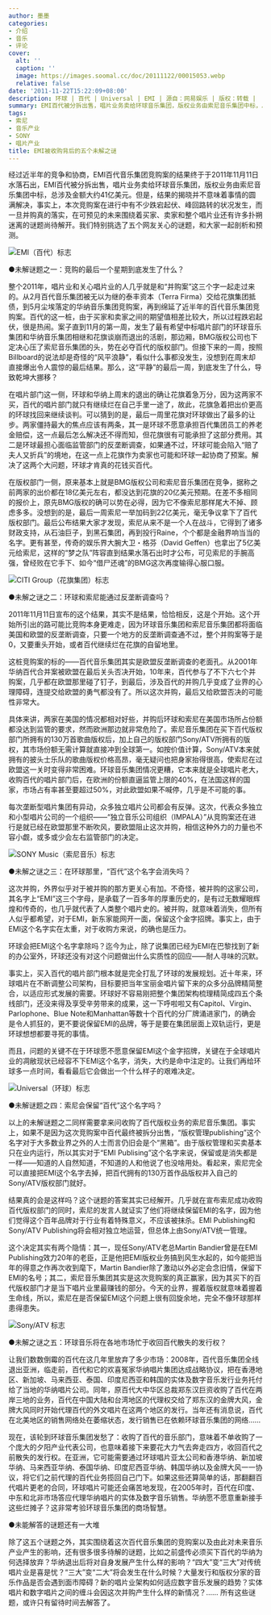 ```yaml
---
author: 墨墨
categories:
- 介绍
- 音乐
- 评论
cover:
  alt: ''
  caption: ''
  image: https://images.soomal.cc/doc/20111122/00015053.webp
  relative: false
date: '2011-11-22T15:22:09+08:00'
description: 环球 | 百代 | Universal | EMI | 源自：网易娱乐 | 版权：转载 |  平均/总评分：09.00/45
summary: EMI百代被分拆出售，唱片业务卖给环球音乐集团，版权业务由索尼音乐集团中标，总涉及金额大约41亿美元。但是，结果的揭晓并不意味着事情的圆满解决，事实上，本次竞购案在进行中有不少跌宕起伏、峰回路转的状况发生，而一旦并购真的落实，在可预见的未来围绕着买家、卖家和整个唱片业还有许多扑朔迷离的谜题尚待解开……
tags:
- 索尼
- 音乐产业
- SONY
- 唱片产业
title: EMI被收购背后的五个未解之谜
---
```


经过近半年的竞争和协商，EMI百代音乐集团竞购案的结果终于于2011年11月11日水落石出，EMI百代被分拆出售，唱片业务卖给环球音乐集团，版权业务由索尼音乐集团中标，总涉及金额大约41亿美元。但是，结果的揭晓并不意味着事情的圆满解决，事实上，本次竞购案在进行中有不少跌宕起伏、峰回路转的状况发生，而一旦并购真的落实，在可预见的未来围绕着买家、卖家和整个唱片业还有许多扑朔迷离的谜题尚待解开。我们特别挑选了五个网友关心的谜题，和大家一起剖析和预测。

![EMI（百代）标志](https://images.soomal.cc/doc/20111122/00015053.webp)





●未解谜题之一：竞购的最后一个星期到底发生了什么？

整个2011年，唱片业和关心唱片业的人几乎就是和“并购案”这三个字一起走过来的。从2月百代音乐集团被无以为继的泰丰资本（Terra Firma）交给花旗集团抵债，到5月尘埃落定的华纳音乐集团竞购案，再到绵延了近半年的百代音乐集团竞购案。百代的这一桩，由于买家和卖家之间的期望值相差比较大，所以过程跌宕起伏，很是热闹。案子直到11月的第一周，发生了最有希望中标唱片部门的环球音乐集团和华纳音乐集团相继和花旗谈崩而退出的活剧，那边厢，BMG版权公司也下定决心压了索尼音乐集团的头，势在必夺百代的版权部门。但接下来的一周，按照Billboard的说法却是奇怪的“风平浪静”，看似什么事都没发生，没想到在周末却直接爆出令人震惊的最后结果。那么，这“平静”的最后一周，到底发生了什么，导致乾坤大挪移？

在唱片部门这一侧，环球和华纳上周末的退出的确让花旗着急万分，因为这两家不买，百代的唱片部门就只有继续烂在自己手里一途了，故此，花旗急着把出价更高的环球找回来继续谈判。可以猜到的是，最后一周里花旗对环球做出了最多的让步。两家僵持最大的焦点应该有两条，其一是环球不愿意承担百代集团员工的养老金赔偿，这一点最后怎么解决还不得而知，但花旗很有可能承担了这部分费用。其二是环球最担心面临监管部门的反垄断调查，如果通不过，环球可能会陷入“赔了夫人又折兵”的境地，在这一点上花旗作为卖家也可能和环球一起协商了预案。解决了这两个大问题，环球才肯真的花钱买百代。

在版权部门一侧，原来基本上就是BMG版权公司和索尼音乐集团在竞争，据称之前两家的出价都在18亿美元左右，都没达到花旗的20亿美元预期。在差不多相同的报价上，原先BMG版权的确可以势在必得，因为它不像索尼那样尾大不掉、顾虑多多。没想到的是，最后一周索尼一举加码到22亿美元，毫无争议拿下了百代版权部门。最后公布结果大家才发现，索尼从来不是一个人在战斗，它得到了诸多财政支持，从石油巨子，到黑石集团，再到投行Raine，个个都是金融界响当当的名字。更有甚至，传奇的娱乐界大腕大卫・格芬（David Geffen）也拿出了5亿美元给索尼，这样的“梦之队”阵容直到结果水落石出时才公布，可见索尼的手腕高强，曾经败在它手下、如今“借尸还魂”的BMG这次再度输得心服口服。

![CITI Group（花旗集团）标志](https://images.soomal.cc/doc/20111122/00015054.webp)





●未解之谜之二：环球和索尼能通过反垄断调查吗？

2011年11月11日宣布的这个结果，其实不是结果，恰恰相反，这是个开始。这个开始所引出的路可能比竞购本身更难走，因为环球音乐集团和索尼音乐集团都将面临美国和欧盟的反垄断调查，只要一个地方的反垄断调查通不过，整个并购案等于是0，又要重头开始，或者百代继续烂在花旗的自留地里。

这桩竞购案的标的――百代音乐集团其实是欧盟反垄断调查的老面孔。从2001年华纳百代合并案被欧盟在最后关头否决开始，10年来，百代参与了不下六七个并购案，几乎都在欧盟那里碰了钉子，到最后，涉及百代的并购几乎变成了业界的心理障碍，连提交给欧盟的勇气都没有了。所以这次并购，最后又给欧盟否决的可能性非常大。

具体来讲，两家在美国的情况都相对好些，并购后环球和索尼在美国市场所占份额都没达到监管的要求，然而欧洲那边就非常危险了。索尼音乐集团在买下百代版权部门所拥有的130万首歌曲版权后，加上自己的版权部门Sony/ATV所拥有的版权，其市场份额无需计算就直接冲到全球第一。如按价值计算，Sony/ATV本来就拥有的披头士乐队的歌曲版权价格高昂，毫无疑问也把身家抬得很高，使索尼在过欧盟这一关时变得非常困难。环球音乐集团情况更糟，它本来就是全球唱片老大，收购百代的唱片部门后，在欧洲的份额直逼监管上限的40%，在法国这样的国家，市场占有率甚至要超过50%，对此欧盟如果不喊停，几乎是不可能的事。

每次垄断型唱片集团有异动，众多独立唱片公司都会有反弹。这次，代表众多独立和小型唱片公司的一个组织――“独立音乐公司组织（IMPALA）”从竞购案还在进行是就已经在欧盟那里不断吹风，要欧盟阻止这次并购，相信这种外力的力量也不容小觑，或多或少会左右监管部门的决定。

![SONY Music（索尼音乐）标志](https://images.soomal.cc/doc/20111122/00015055.webp)





●未解之谜之三：在环球那里，“百代”这个名字会消失吗？

这次并购，外界似乎对于被并购的那方更关心有加。不奇怪，被并购的这家公司，其名字上“EMI”这三个字母，是承载了一百多年的厚重历史的，是有过无数耀眼辉煌和传奇的，也几乎就代表了人类整个唱片史的。被并购，就意味着消失，但所有人似乎都希望，对于EMI，新东家能网开一面，保留这个金字招牌。事实上，由于EMI这个名字实在太重，对于收购方来说，的确也是压力。

环球会把EMI这个名字拿除吗？迄今为止，除了说集团已经为EMI在巴黎找到了新的办公室外，环球还没有对这个问题做出什么实质性的回应――耐人寻味的沉默。

事实上，买入百代的唱片部门根本就是完全打乱了环球的发展规划。近十年来，环球唱片在不断调整公司架构，目标要把当年宝丽金唱片留下来的众多分品牌精简整合，以适应形式发展的需要。环球好不容易刚把整个集团架构梳理精简成四五个条线部门，还没来得及享受辛劳带来的成果，这一下呼啦啦又有Capitol、Virgin、Parlophone、Blue Note和Manhattan等数十个百代的分厂牌涌进家门，的确会是令人抓狂的，更不要说保留EMI的品牌，等于是要在集团层面上双轨运行，更是环球想想都要寻死的事情。

而且，问题的关键不在于环球愿不愿意保留EMI这个金字招牌，关键在于全球唱片业的凋敝现状已经容不下EMI这个名字，消失，大约是命中注定的。让我们再给环球多一点时间，看看最后它会做出一个什么样子的艰难决定。

![Universal（环球）标志](https://images.soomal.cc/doc/20111122/00015056.webp)





●未解谜题之四：索尼会保留“百代”这个名字吗？

以上的未解谜题之二同样需要拿来问收购了百代版权业务的索尼音乐集团。事实上，如果不是因为这次竞购案中百代最终被拆分出售，“版权管理publishing”这个名字对于大多数业界之外的人士而言仍旧会是个“黑箱”。由于版权管理和买卖基本只在业内运行，所以其实对于“EMI Publising”这个名字来说，保留或是消失都是一样――知道的人自然知道，不知道的人和他说了也没啥用处。看起来，索尼完全可以直接把EMI这个名字去掉，把百代拥有的130万首作品版权并入自己的Sony/ATV版权部门就好。

结果真的会是这样吗？这个谜题的答案其实已经解开。几乎就在宣布索尼成功收购百代版权部门的同时，索尼的发言人就证实了他们将继续保留EMI的名字，因为他们觉得这个百年品牌对于行业有着特殊意义，不应该被抹杀。EMI Publishing和Sony/ATV Publishing将会相对独立地运营，但总体上由Sony/ATV统一管理。

这个决定其实有两个隐情：其一，现任Sony/ATV老总Martin Bandier曾是在EMI Publishing效力20年的老臣，正是他把EMI版权业务搞到风生水起的，如今能把当年的得意之作再次收到麾下，Martin Bandier除了激动以外必定会念旧情，保留下EMI的名号；其二，索尼音乐集团其实是这次竞购案的真正赢家，因为其买下的百代版权部门才是当下唱片业里最赚钱的部分。今天的业界，握着版权就意味着握着生命线，所以，索尼在是否保留EMI这个问题上很有回旋余地，完全不像环球那样患得患失。

![Sony/ATV 标志](https://images.soomal.cc/doc/20111122/00015057.webp)





●未解之谜之五：环球音乐将在各地市场忙于收回百代散失的发行权？

让我们数数倒霉的百代在这几年里放弃了多少市场：2008年，百代音乐集团全线退出亚洲，临走前，百代和它的欢喜冤家华纳唱片集团达成战略协议，把在香港地区、新加坡、马来西亚、泰国、印度尼西亚和韩国的实体及数字音乐发行业务托付给了当地的华纳唱片公司。同年，原百代大中华区总裁郑东汉巨资收购了百代在两岸三地的业务，百代在中国大陆和台湾地区的代理权交给了郑东汉的金牌大风，金牌大风同时开始代理百代的外文唱片在这两个地区的发行。当年还有消息说，百代在北美地区的销售网络处在萎缩状态，发行销售已在依赖环球音乐集团的网络……

现在，该轮到环球音乐集团发愁了：收购了百代的音乐部门，意味着不单收购了一个庞大的夕阳产业代表公司，也意味着接下来要花大力气去奔走四方，收回百代之前散失的发行权。在亚洲，它可能需要通过环球唱片亚太公司和香港华纳、新加坡华纳、马来西亚华纳、泰国华纳、印度尼西亚华纳、韩国华纳以及金牌大风一一协议，将它们之前代理的百代业务揽回自己门下。如果这些还算简单的话，那翻翻百代唱片更老的合同，环球唱片可能还会痛苦地发现，在2005年时，百代在印度、中东和北非市场答应代理华纳唱片的实体及数字音乐销售。华纳愿不愿意重新接手这些烂摊子？这非常考验环球音乐集团的商场智慧。

●未能解答的谜题还有一大堆

除了这五个谜题之外，其实围绕着这次百代音乐集团的竞购案以及由此对未来音乐产业产生的影响，还有很多很多待解的谜题，比如之前盛传必须买下百代的华纳为何选择放弃？华纳退出后将对自身发展产生什么样的影响？“四大”变“三大”对传统唱片业是喜是忧？“三大”变“二大”将会发生在什么时候？大量发行和版权分家的音乐作品是否会遇到面市障碍？新的唱片业架构如何适应数字音乐发展的趋势？实体唱片和数字唱片之间的缠斗会因这次并购产生什么样的新情况？…… 所有这些谜题，或许只有留待时间去解答了。